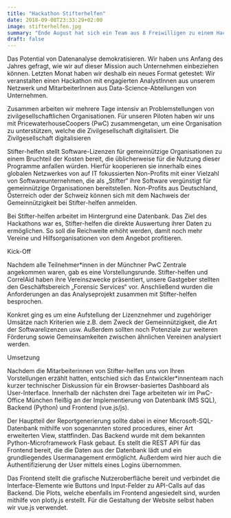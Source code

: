 ```yaml
---
title: "Hackathon Stifterhelfen"
date: 2018-09-08T23:33:29+02:00
image: stifterhelfen.jpg
summary: "Ende August hat sich ein Team aus 8 Freiwilligen zu einem Hackathon in München getroffen. In einer Kooperation von CorrelAid und PwC wurde ein Dashboard zur Visalierung von Geschäftsprozessen realisiert."
draft: false
---
```


Das Potential von Datenanalyse demokratisieren. Wir haben uns Anfang des Jahres gefragt, wie wir auf dieser Mission auch Unternehmen einbeziehen können. Letzten Monat haben wir deshalb ein neues Format getestet: Wir veranstalten einen Hackathon mit engagierten AnalystInnen aus unserem Netzwerk und MitarbeiterInnen aus Data-Science-Abteilungen von Unternehmen.

Zusammen arbeiten wir mehrere Tage intensiv an Problemstellungen von zivilgesellschaftlichen Organisationen. Für unseren Piloten haben wir uns mit PricewaterhouseCoopers (PwC) zusammengetan, um eine Organisation zu unterstützen, welche die Zivilgesellschaft digitalisiert.
Die Zivilgesellschaft digitalisieren

Stifter-helfen stellt Software-Lizenzen für gemeinnützige Organisationen zu einem Bruchteil der Kosten bereit, die üblicherweise für die Nutzung dieser Programme anfallen würden. Hierfür kooperieren sie innerhalb eines globalen Netzwerkes von auf IT fokussierten Non-Profits mit einer Vielzahl von Softwareunternehmen, die als „Stifter“ ihre Software vergünstigt für gemeinnützige Organisationen bereitstellen. Non-Profits aus Deutschland, Österreich oder der Schweiz können sich mit dem Nachweis der Gemeinnützigkeit bei Stifter-helfen anmelden.

Bei Stifter-helfen arbeitet im Hintergrund eine Datenbank. Das Ziel des Hackathons war es, Stifter-helfen die direkte Auswertung ihrer Daten zu ermöglichen. So soll die Reichweite erhöht werden, damit noch mehr Vereine und Hilfsorganisationen von dem Angebot profitieren.

Kick-Off

Nachdem alle Teilnehmer*innen in der Münchner PwC Zentrale angekommen waren, gab es eine Vorstellungsrunde. Stifter-helfen und CorrelAid haben ihre Vereinszwecke präsentiert, unsere Gastgeber stellten den Geschäftsbereich „Forensic Services“ vor. Anschließend wurden die Anforderungen an das Analyseprojekt zusammen mit Stifter-helfen besprochen.

Konkret ging es um eine Aufstellung der Lizenznehmer und zugehöriger Umsätze nach Kriterien wie z.B. dem Zweck der Gemeinnützigkeit, die Art der Softwarelizenzen usw. Außerdem sollten noch Potenziale zur weiteren Förderung sowie Gemeinsamkeiten zwischen ähnlichen Vereinen analysiert werden.

Umsetzung

Nachdem die Mitarbeiterinnen von Stifter-helfen uns von Ihren Vorstellungen erzählt hatten, entschied sich das Entwickler*innenteam nach kurzer technischer Diskussion für ein Browser-basiertes Dashboard als User-Interface. Innerhalb der nächsten drei Tage arbeiteten wir im PwC-Office München fleißig an der Implementierung von Datenbank (MS SQL), Backend (Python) und Frontend (vue.js/js).

Der Hauptteil der Reportgenerierung sollte dabei in einer Microsoft-SQL-Datenbank mithilfe von sogenannten stored procedures, einer Art erweiterten View, stattfinden. Das Backend wurde mit dem bekannten Python-Microframework Flask gebaut. Es stellt die REST API für das Frontend bereit, die die Daten aus der Datenbank lädt und ein grundliegendes Usermanagement ermöglicht. Außerdem wird hier auch die Authentifizierung der User mittels eines Logins übernommen.

Das Frontend stellt die grafische Nutzeroberfläche bereit und verbindet die Interface-Elemente wie Buttons und Input-Felder zu API-Calls auf das Backend. Die Plots, welche ebenfalls im Frontend angesiedelt sind, wurden mithilfe von plotly.js erstellt. Für die Gestaltung der Website selbst haben wir vue.js verwendet.